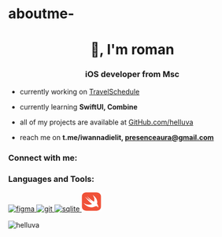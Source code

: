 # aboutme-

<h1 align="center">👋, I'm roman</h1>
<h3 align="center">iOS developer from Msc</h3>

- currently working on [TravelSchedule](https://github.com/heIIuva/TravelSchedule)

- currently learning **SwiftUI, Combine**

- all of my projects are available at [GitHub.com/heIIuva](github.com/heIIuva)

- reach me on **t.me/iwannadielit, presenceaura@gmail.com**

<h3 align="left">Connect with me:</h3>
<p align="left">
</p>

<h3 align="left">Languages and Tools:</h3>
<p align="left"> <a href="https://www.figma.com/" target="_blank" rel="noreferrer"> <img src="https://www.vectorlogo.zone/logos/figma/figma-icon.svg" alt="figma" width="40" height="40"/> </a> <a href="https://git-scm.com/" target="_blank" rel="noreferrer"> <img src="https://www.vectorlogo.zone/logos/git-scm/git-scm-icon.svg" alt="git" width="40" height="40"/> </a> <a href="https://www.sqlite.org/" target="_blank" rel="noreferrer"> <img src="https://www.vectorlogo.zone/logos/sqlite/sqlite-icon.svg" alt="sqlite" width="40" height="40"/> </a> <a href="https://developer.apple.com/swift/" target="_blank" rel="noreferrer"> <img src="https://raw.githubusercontent.com/devicons/devicon/master/icons/swift/swift-original.svg" alt="swift" width="40" height="40"/> </a> </p>

<p><img align="center" src="https://github-readme-stats.vercel.app/api/top-langs?username=heIIuva&show_icons=true&locale=en&layout=compact" alt="helluva" /></p>

